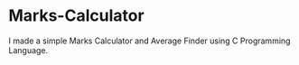 # Marks-Calculator
I made a simple Marks Calculator and Average Finder using C Programming Language. 
